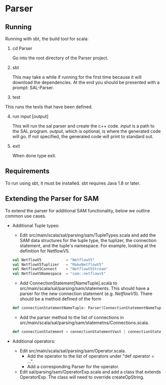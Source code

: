 # Parser

## Running

Running with sbt, the build tool for scala:

1. cd Parser

   Go into the root directory of the Parser project.  

2. sbt

   This may take a while if running for the first time because it will download the dependencies. At the end you should be presented with a prompt: SAL-Parser.

3. test

  This runs the tests that have been defined. 

4. run input [output]

   This will run the sal parser and create the c++ code.  *input* is a path to the SAL program.  *output*, which is optional, is where the generated code will go.  If not specified, the generated code will print to standard out. 

5. exit

   When done type exit.

## Requirements

To run using sbt, it must be installed.  sbt requires Java 1.8 or later.

## Extending the Parser for SAM

To extend the parser for additional SAM functionality, below we outline common use cases.

* Additional Tuple types: 
  * Edit src/main/scala/sal/parsing/sam/TupleTypes.scala and add the SAM data structures for the tuple type, the tuplizer, the connection statement, and the tuple's namespace.  For example, looking at the definition for NetflowV5.
  ```scala
  val NetflowV5           = "NetflowV5"
  val NetflowV5Tuplizer   = "MakeNetflowV5"
  val NetflowV5Connect    = "NetflowV5Stream"
  val NetflowV5Namespace  = "sam::netflowv5"
  ```
  * Add ConnectionStatement[NameTuple].scala to src/main/scala/sal/parsing/sam/statements.  This should have a parser for the new connection statement (e.g. *NetflowV5*).  There should be a method defined of the form 
  ```scala
  def connectionStatementNameTuple: Parser[ConnectionStatementNameTuple] = ...
  ```

  * Add the parser method to the list of connections in src/main/scala/sal/parsing/sam/statemetns/Connections.scala. 
  ```scala
  def connectionStatement = connectionStatementVast | connectionStatementNameTuple
  ```

* Additional operators:
  * Edit src/main/scala/sal/parsing/sam/Operator.scala.  
    * Add the operator to the list of operators under "def operator = ...".  
    * Add a corresponding Parser for the operator.
  * Edit sal/parsing/sam/OperatorExp.scala and add a class that extends OperatorExp.  The class will need to override createOpString.

